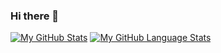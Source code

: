 ### Hi there 👋

[![My GitHub Stats](https://github-readme-stats.vercel.app/api/?username=PrateekKumar1709&count_private=true&theme=tokyonight&showicons=true)]()
[![My GitHub Language Stats](https://github-readme-stats.vercel.app/api/top-langs/?username=PrateekKumar1709&langs_count=5&theme=tokyonight)]()
<!--
**PrateekKumar1709/PrateekKumar1709** is a ✨ _special_ ✨ repository because its `README.md` (this file) appears on your GitHub profile.

Here are some ideas to get you started:

- 🔭 I’m currently working on ...
- 🌱 I’m currently learning ...
- 👯 I’m looking to collaborate on ...
- 🤔 I’m looking for help with ...
- 💬 Ask me about ...
- 📫 How to reach me: ...
- 😄 Pronouns: ...
- ⚡ Fun fact: ...
-->
